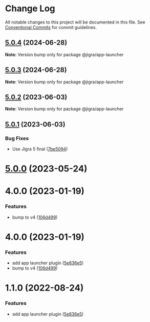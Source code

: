 # Change Log

All notable changes to this project will be documented in this file.
See [Conventional Commits](https://conventionalcommits.org) for commit guidelines.

## [5.0.4](https://github.com/familyjs/jigra-plugins/compare/@jigra/app-launcher@5.0.3...@jigra/app-launcher@5.0.4) (2024-06-28)

**Note:** Version bump only for package @jigra/app-launcher





## [5.0.3](https://github.com/familyjs/jigra-plugins/compare/@jigra/app-launcher@5.0.2...@jigra/app-launcher@5.0.3) (2024-06-28)

**Note:** Version bump only for package @jigra/app-launcher





## [5.0.2](https://github.com/familyjs/jigra-plugins/compare/@jigra/app-launcher@5.0.1...@jigra/app-launcher@5.0.2) (2023-06-03)

**Note:** Version bump only for package @jigra/app-launcher





## [5.0.1](https://github.com/familyjs/jigra-plugins/compare/@jigra/app-launcher@5.0.0...@jigra/app-launcher@5.0.1) (2023-06-03)


### Bug Fixes

* Use Jigra 5 final ([7be5094](https://github.com/familyjs/jigra-plugins/commit/7be509425c5cc9f21b1f9e78794b2c6b76ca7702))





# [5.0.0](https://github.com/familyjs/jigra-plugins/compare/@jigra/app-launcher@1.1.0...@jigra/app-launcher@5.0.0) (2023-05-24)



# 4.0.0 (2023-01-19)


### Features

* bump to v4 ([106d499](https://github.com/familyjs/jigra-plugins/commit/106d49991e82a0505a82571530b73fcda020e7e4))





# 4.0.0 (2023-01-19)


### Features

* add app launcher plugin ([5e836e5](https://github.com/navify/jigra-plugins/commit/5e836e5d4c9b8f553615d46f76e85acac5945fe9))
* bump to v4 ([106d499](https://github.com/navify/jigra-plugins/commit/106d49991e82a0505a82571530b73fcda020e7e4))





# 1.1.0 (2022-08-24)


### Features

* add app launcher plugin ([5e836e5](https://github.com/navify/jigra-plugins/commit/5e836e5d4c9b8f553615d46f76e85acac5945fe9))
